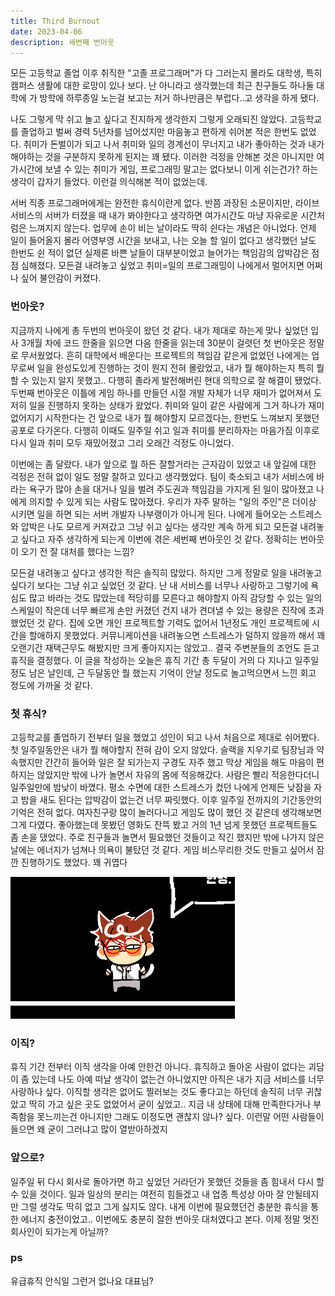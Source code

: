 ```yaml
---
title: Third Burnout
date: 2023-04-06
description: 세번째 번아웃
---
```


모든 고등학교 졸업 이후 취직한 "고졸 프로그래머"가 다 그러는지 몰라도 대학생, 특히 캠퍼스 생활에 대한 로망이 있나 보다.
난 아니라고 생각했는데 최근 친구들도 하나둘 대학에 가 방학에 하루종일 노는걸 보고는 저거 하나만큼은 부럽다..고 생각을 하게 됐다.

나도 그렇게 막 쉬고 놀고 싶다고 진지하게 생각한지 그렇게 오래되진 않았다. 고등학교를 졸업하고 벌써 경력 5년차를 넘어섰지만 마음놓고 편하게 쉬어본 적은 한번도 없었다. 취미가 돈벌이가 되고 나서 취미와 일의 경계선이 무너지고 내가 좋아하는 것과 내가 해야하는 것을 구분하지 못하게 된지는 꽤 됐다. 이러한 걱정을 안해본 것은 아니지만 여가시간에 보낼 수 있는 취미가 게임, 프로그래밍 말고는 없다보니 이게 쉬는건가? 하는 생각이 갑자기 들었다. 이런걸 의식해본 적이 없었는데.

서버 직종 프로그래머에게는 완전한 휴식이란게 없다. 반쯤 과장된 소문이지만, 라이브 서비스의 서버가 터졌을 때 내가 봐야한다고 생각하면 여가시간도 마냥 자유로운 시간처럼은 느껴지지 않는다. 업무에 손이 비는 날이라도 딱히 쉰다는 개념은 아니었다. 언제 일이 들어올지 몰라 어영부영 시간을 보내고, 나는 오늘 할 일이 없다고 생각했던 날도 한번도 쉰 적이 없던 실제론 바쁜 날들이 대부분이었고 늘어가는 책임감의 압박감은 점점 심해졌다. 모든걸 내려놓고 싶었고 취미=일의 프로그래밍이 나에게서 멀어지면 어쩌나 싶어 불안감이 커졌다.

### 번아웃?

지금까지 나에게 총 두번의 번아웃이 왔던 것 같다. 내가 제대로 하는게 맞나 싶었던 입사 3개월 차에 코드 한줄을 읽으면 다음 한줄을 읽는데 30분이 걸렷던 첫 번아웃은 정말로 무서웠었다. 흔히 대학에서 배운다는 프로젝트의 책임감 같은게 없었던 나에게는 업무로써 일을 완성도있게 진행하는 것이 뭔지 전혀 몰랐었고, 내가 뭘 해야하는지 특히 뭘 할 수 있는지 알지 못했고.. 다행히 졸라게 발전해버린 현대 의학으로 잘 해결이 됐었다. 두번째 번아웃은 이틀에 게임 하나를 만들던 시절 개발 자체가 너무 재미가 없어져서 도저히 일을 진행하지 못하는 상태가 왔었다. 취미와 일이 같은 사람에게 그거 하나가 재미없어지기 시작한다는 건 앞으로 내가 뭘 해야할지 모르겠다는, 한번도 느껴보지 못했던 공포로 다가온다. 다행히 이때도 일주일 쉬고 일과 취미를 분리하자는 마음가짐 이후로 다시 일과 취미 모두 재밌어졌고 그리 오래간 걱정도 아니었다.

이번에는 좀 달랐다. 내가 앞으로 뭘 하든 잘할거라는 근자감이 있었고 내 앞길에 대한 걱정은 전혀 없이 일도 정말 잘하고 있다고 생각했었다. 팀이 축소되고 내가 서비스에 바라는 욕구가 많아 손을 대거나 일을 벌려 주도권과 책임감을 가지게 된 일이 많아졌고 나에게 의지할 수 있게 되는 사람도 많아졌다. 우리가 자주 말하는 "일의 주인"은 더이상 시키면 일을 하면 되는 서버 개발자 나부랭이가 아니게 된다. 나에게 들어오는 스트레스와 압박은 나도 모르게 커져갔고 그냥 쉬고 싶다는 생각만 계속 하게 되고 모든걸 내려놓고 싶다고 자주 생각하게 되는게 이번에 겪은 세번째 번아웃인 것 같다. 정확히는 번아웃이 오기 전 잘 대처를 했다는 느낌?

모든걸 내려놓고 싶다고 생각한 적은 솔직히 많았다. 하지만 그게 정말로 일을 내려놓고 싶다기 보다는 그냥 쉬고 싶었던 것 같다. 난 내 서비스를 너무나 사랑하고 그렇기에 욕심도 많고 바라는 것도 많았는데 적당히를 모른다고 해야할지 아직 감당할 수 있는 일의 스케일이 작은데 너무 빠르게 손만 커졌던 건지 내가 견뎌낼 수 있는 용량은 진작에 초과했었던 것 같다. 집에 오면 개인 프로젝트할 기력도 없어서 1년정도 개인 프로젝트에 시간을 할애하지 못했었다. 커뮤니케이션을 내려놓으면 스트레스가 덜하지 않을까 해서 꽤 오랜기간 재택근무도 해봤지만 크게 좋아지지는 않았고.. 결국 주변분들의 조언도 듣고 휴직을 결정했다. 이 글을 작성하는 오늘은 휴직 기간 총 두달이 거의 다 지나고 일주일정도 남은 날인데, 근 두달동안 뭘 했는지 기억이 안날 정도로 놀고먹으면서 느낀 회고 정도에 가까울 것 같다.

### 첫 휴식?

고등학교를 졸업하기 전부터 일을 했었고 성인이 되고 나서 처음으로 제대로 쉬어봤다. 첫 일주일동안은 내가 뭘 해야할지 전혀 감이 오지 않았다. 슬랙을 지우기로 팀장님과 약속했지만 간간히 들어와 일은 잘 되가는지 구경도 자주 했고 막상 게임을 해도 마음이 편하지는 않았지만 밖에 나가 놀면서 자유의 몸에 적응해갔다. 사람은 빨리 적응한다더니 일주일만에 밤낮이 바꼈다. 평소 수면에 대한 스트레스가 컸던 나에게 언제든 낮잠을 자고 밤을 새도 된다는 압박감이 없는건 너무 짜릿했다. 이후 일주일 전까지의 기간동안의 기억은 전혀 없다. 여자친구랑 많이 놀러다니고 게임도 많이 했던 것 같은데 생각해보면 그게 다였다. 좋아했는데 못봤던 영화도 잔뜩 봤고 거의 1년 넘게 못했던 프로젝트들도 좀 손을 댔었다. 주로 친구들과 놀면서 필요했던 것들이고 작긴 했지만 밖에 나가지 않은 날에는 에너지가 넘쳐나 의욕이 불탔던 것 같다. 게임 비스무리한 것도 만들고 싶어서 잠깐 진행하기도 했었다. 꽤 귀엽다

![game](./bongchillattack_advanced.gif)


### 이직?

휴직 기간 전부터 이직 생각을 아예 안한건 아니다. 휴직하고 돌아온 사람이 없다는 괴담이 좀 있는데 나도 아예 떠날 생각이 없는건 아니었지만 아직은 내가 지금 서비스를 너무 사랑하나 싶다. 이직할 생각은 없어도 찔러보는 것도 좋다고는 하던데 솔직히 너무 귀찮았고 딱히 가고 싶은 곳도 없었어서 굳이 싶었고.. 지금 내 상태에 대해 만족한다거나 부족함을 못느끼는건 아니지만 그래도 이정도면 괜찮지 않나? 싶다. 이런말 어떤 사람들이 들으면 왜 굳이 그러냐고 많이 열받아하겠지

### 앞으로?

일주일 뒤 다시 회사로 돌아가면 하고 싶었던 거라던가 못했던 것들을 좀 힘내서 다시 할 수 있을 것이다. 일과 일상의 분리는 여전히 힘들겠고 내 업종 특성상 아마 잘 안될테지만 그럴 생각도 딱히 없고 그게 싫지도 않다. 내게 이번에 필요했던건 충분한 휴식을 통한 에너지 충전이었고.. 이번에도 충분히 잘한 번아웃 대처였다고 본다. 이제 정말 멋진 회사인이 되가는게 아닐까?

### ps

유급휴직 안식일 그런거 없나요 대표님?